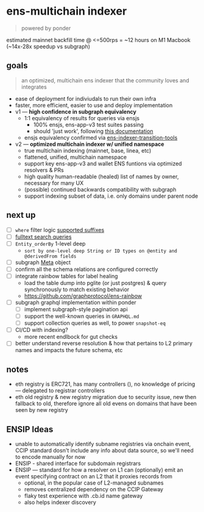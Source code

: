 # ens-multichain indexer

> powered by ponder

estimated mainnet backfill time @ <=500rps = ~12 hours on M1 Macbook (~14x-28x speedup vs subgraph)

## goals

> an optimized, multichain ens indexer that the community loves and integrates

- ease of deployment for indiviudals to run their own infra
- faster, more efficient, easier to use and deploy implementation
- v1 — **high confidence in subgraph equivalency**
  - 1:1 equivalency of results for queries via ensjs
    - 100% ensjs, ens-app-v3 test suites passing
    - should 'just work', following [this documentation](https://github.com/ensdomains/ensjs/blob/main/docs/basics/custom-subgraph-uris.md)
  - ensjs equivalency confirmed via [ens-indexer-transition-tools](https://github.com/namehash/ens-indexer-transition-tools)
- v2 — **optimized multichain indexer w/ unified namespace**
  - true multichain indexing (mainnet, base, linea, etc)
  - flattened, unified, multichain namespace
  - support key ens-app-v3 and wallet ENS funtions via optimized resolvers & PRs
  - high quality human-readable (healed) list of names by owner, necessary for many UX
  - (possible) continued backwards compatibility with subgraph
  - support indexing subset of data, i.e. only domains under parent node

## next up

- [ ] `where` filter logic [supported suffixes](https://thegraph.com/docs/en/subgraphs/querying/graphql-api/#all-filters)
- [ ] [fulltext search queries](https://thegraph.com/docs/en/subgraphs/querying/graphql-api/#fulltext-search-queries)
- [ ] `Entity_orderBy` 1-level deep
  - `sort by one-level deep String or ID types on @entity and @derivedFrom fields`
- [ ] subgraph [Meta](https://thegraph.com/docs/en/subgraphs/querying/graphql-api/#subgraph-metadata) object
- [ ] confirm all the schema relations are configured correctly
- [ ] integrate rainbow tables for label healing
  - load the table dump into pglite (or just postgres) & query synchronously to match existing behavior
  - https://github.com/graphprotocol/ens-rainbow
- [ ] subgraph graphql implementation within ponder
  - [ ] implement subgraph-style pagination api
  - [ ] support the well-known queries in `GRAPHQL.md`
  - [ ] support collection queries as well, to power `snapshot-eq`
- [ ] CI/CD with indexing?
  - more recent endlbock for gut checks
- [ ] better understand reverse resolution & how that pertains to L2 primary names and impacts the future schema, etc

## notes

- eth registry is ERC721, has many controllers (), no knowledge of pricing — delegated to registrar controllers
- eth old registry & new registry migration due to security issue, new then fallback to old, therefore ignore all old evens on domains that have been seen by new registry

## ENSIP Ideas

- unable to automatically identify subname registries via onchain event, CCIP standard dosn't include any info about data source, so we'll need to encode manually for now
- ENSIP - shared interface for subdomain registrars
- ENSIP — standard for how a resolver on L1 can (optionally) emit an event specifying contract on an L2 that it proxies records from
  - optional, in the popular case of L2-managed subnames
  - removes centralized dependency on the CCIP Gateway
  - flaky test experience with .cb.id name gateway
  - also helps indexer discovery
